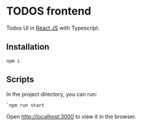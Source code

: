 # TODOS frontend

Todos UI in [React JS](https://reactjs.org/) with Typescript.

## Installation
```apacheconf
npm i
```

## Scripts

In the project directory, you can run:

```
`npm run start
```

Open [http://localhost:3000](http://localhost:3000) to view it in the browser.

